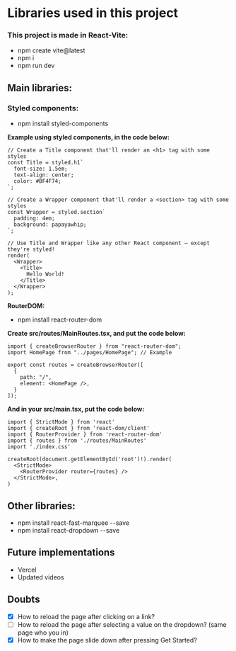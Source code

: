 # Libraries used in this project

### This project is made in React-Vite:
- npm create vite@latest
- npm i
- npm run dev

## Main libraries:

### Styled components:
- npm install styled-components

**Example using styled components, in the code below:**

```
// Create a Title component that'll render an <h1> tag with some styles
const Title = styled.h1`
  font-size: 1.5em;
  text-align: center;
  color: #BF4F74;
`;

// Create a Wrapper component that'll render a <section> tag with some styles
const Wrapper = styled.section`
  padding: 4em;
  background: papayawhip;
`;

// Use Title and Wrapper like any other React component – except they're styled!
render(
  <Wrapper>
    <Title>
      Hello World!
    </Title>
  </Wrapper>
);
```

**RouterDOM:**
- npm install react-router-dom

**Create src/routes/MainRoutes.tsx, and put the code below:**

```
import { createBrowserRouter } from "react-router-dom";
import HomePage from "../pages/HomePage"; // Example

export const routes = createBrowserRouter([
  {
    path: "/",
    element: <HomePage />,
  }
]);
```

**And in your src/main.tsx, put the code below:**

```
import { StrictMode } from 'react'
import { createRoot } from 'react-dom/client'
import { RouterProvider } from 'react-router-dom'
import { routes } from './routes/MainRoutes'
import './index.css'

createRoot(document.getElementById('root')!).render(
  <StrictMode>
    <RouterProvider router={routes} />
  </StrictMode>,
)
```

## Other libraries:
- npm install react-fast-marquee --save
- npm install react-dropdown  --save

## Future implementations
- Vercel
- Updated videos

## Doubts
- [x] How to reload the page after clicking on a link?
- [ ] How to reload the page after selecting a value on the dropdown? (same page who you in)
- [x] How to make the page slide down after pressing Get Started?
